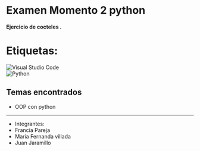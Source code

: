 # Examen Momento 2 python

**Ejercicio de cocteles .**

# Etiquetas: 	
![Visual Studio Code](https://img.shields.io/badge/Visual%20Studio%20Code-0078d7.svg?style=for-the-badge&logo=visual-studio-code&logoColor=white)   
![Python](https://img.shields.io/badge/python-3670A0?style=for-the-badge&logo=python&logoColor=ffdd54)    

 ## Temas encontrados
* OOP con python
* *** 
* Integrantes: 
* Francia Pareja
* Maria Fernanda villada
* Juan Jaramillo
